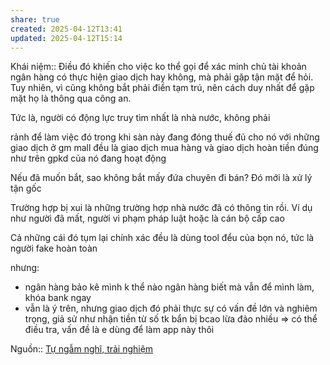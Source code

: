 ```yaml
---
share: true
created: 2025-04-12T13:41
updated: 2025-04-12T15:14
---
```

Khái niệm:: 
Điều đó khiến cho việc ko thể gọi để xác minh chủ tài khoản ngân hàng có thực hiện giao dịch hay không, mà phải gặp tận mặt để hỏi. Tuy nhiên, vì cũng không bắt phải điền tạm trú, nên cách duy nhất để gặp mặt họ là thông qua công an.

Tức là, người có động lực truy tìm nhất là nhà nước, không phải 

rảnh để làm việc đó trong khi sàn này đang đóng thuế đủ cho nó với những giao dịch ở gm mall đều là giao dịch mua hàng và giao dịch hoàn tiền đúng như trên gpkd của nó đang hoạt động

Nếu đã muốn bắt, sao không bắt mấy đứa chuyên đi bán? Đó mới là xử lý tận gốc

 
Trường hợp bị xui là những trường hợp nhà nước đã có thông tin rồi. Ví dụ như người đã mất, người vi phạm pháp luật hoặc là cán bộ cấp cao

Cả những cái đó tụm lại chính xác đều là dùng tool đểu của bọn nó, tức là người fake hoàn toàn

nhưng:
- ngân hàng bảo kê mình k thể nào ngân hàng biết mà vẫn để mình làm, khóa bank ngay
- vẫn là ý trên, nhưng giao dịch đó phải thực sự có vấn đề lớn và nghiêm trọng, giả sử như nhận tiền từ số tk bẩn bị bcao lừa đảo nhiều => có thể điều tra, vấn đề là e dùng để làm app này thôi

Nguồn:: [Tự ngẫm nghĩ, trải nghiệm](../../../%E2%9A%A1Hi%E1%BB%83u%20bi%E1%BA%BFt%20s%C3%A2u/%CE%9E%20Ngu%E1%BB%93n/T%E1%BB%B1%20ng%E1%BA%ABm%20ngh%C4%A9,%20tr%E1%BA%A3i%20nghi%E1%BB%87m.md)